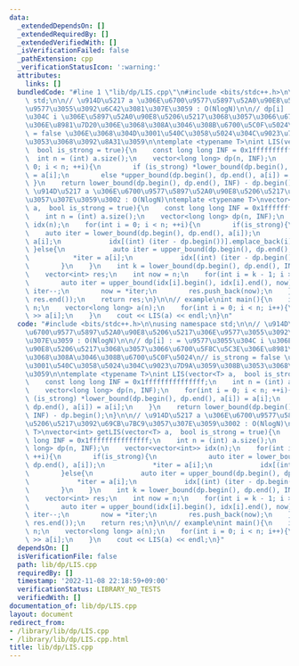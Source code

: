 ```yaml
---
data:
  _extendedDependsOn: []
  _extendedRequiredBy: []
  _extendedVerifiedWith: []
  _isVerificationFailed: false
  _pathExtension: cpp
  _verificationStatusIcon: ':warning:'
  attributes:
    links: []
  bundledCode: "#line 1 \"lib/dp/LIS.cpp\"\n#include <bits/stdc++.h>\n\nusing namespace\
    \ std;\n\n// \u914D\u5217 a \u306E\u6700\u9577\u5897\u52A0\u90E8\u5206\u5217\u306E\
    \u9577\u3055\u3092\u6C42\u3081\u307E\u3059 : O(NlogN)\n\n// dp[i] : = \u9577\u3055\
    \u304C i \u306E\u5897\u52A0\u90E8\u5206\u5217\u3068\u3057\u3066\u6700\u5F8C\u5C3E\
    \u306E\u8981\u7D20\u306E\u3068\u308A\u3046\u308B\u6700\u5C0F\u5024\n// is_strong\
    \ = false \u306E\u3068\u304D\u3001\u540C\u3058\u5024\u304C\u9023\u7D9A\u3059\u308B\
    \u3053\u3068\u3092\u8A31\u3059\n\ntemplate <typename T>\nint LIS(vector<T> a,\
    \  bool is_strong = true){\n    const long long INF = 0x1fffffffffffffff;\n  \
    \  int n = (int) a.size();\n    vector<long long> dp(n, INF);\n    for(int i =\
    \ 0; i < n; ++i){\n        if (is_strong) *lower_bound(dp.begin(), dp.end(), a[i])\
    \ = a[i];\n        else *upper_bound(dp.begin(), dp.end(), a[i]) = a[i];\n   \
    \ }\n    return lower_bound(dp.begin(), dp.end(), INF) - dp.begin();\n}\n\n//\
    \ \u914D\u5217 a \u306E\u6700\u9577\u5897\u52A0\u90E8\u5206\u5217\u3092\u69CB\u7BC9\
    \u3057\u307E\u3059\u3002 : O(NlogN)\ntemplate <typename T>\nvector<int> getLIS(vector<T>\
    \ a,  bool is_strong = true){\n    const long long INF = 0x1fffffffffffffff;\n\
    \    int n = (int) a.size();\n    vector<long long> dp(n, INF);\n    vector<vector<int>>\
    \ idx(n);\n    for(int i = 0; i < n; ++i){\n        if(is_strong){\n         \
    \    auto iter = lower_bound(dp.begin(), dp.end(), a[i]);\n            *iter =\
    \ a[i];\n            idx[(int) (iter - dp.begin())].emplace_back(i);\n       \
    \ }else{\n            auto iter = upper_bound(dp.begin(), dp.end(), a[i]);\n \
    \           *iter = a[i];\n            idx[(int) (iter - dp.begin())].emplace_back(i);\n\
    \        }\n    }\n    int k = lower_bound(dp.begin(), dp.end(), INF) - dp.begin();\n\
    \    vector<int> res;\n    int now = n;\n    for(int i = k - 1; i >= 0; --i){\n\
    \        auto iter = upper_bound(idx[i].begin(), idx[i].end(), now);\n       \
    \ iter--;\n        now = *iter;\n        res.push_back(now);\n    }\n    reverse(res.begin(),\
    \ res.end());\n    return res;\n}\n\n// example\nint main(){\n    int n; cin >>\
    \ n;\n    vector<long long> a(n);\n    for(int i = 0; i < n; i++){\n        cin\
    \ >> a[i];\n    }\n    cout << LIS(a) << endl;\n}\n"
  code: "#include <bits/stdc++.h>\n\nusing namespace std;\n\n// \u914D\u5217 a \u306E\
    \u6700\u9577\u5897\u52A0\u90E8\u5206\u5217\u306E\u9577\u3055\u3092\u6C42\u3081\
    \u307E\u3059 : O(NlogN)\n\n// dp[i] : = \u9577\u3055\u304C i \u306E\u5897\u52A0\
    \u90E8\u5206\u5217\u3068\u3057\u3066\u6700\u5F8C\u5C3E\u306E\u8981\u7D20\u306E\
    \u3068\u308A\u3046\u308B\u6700\u5C0F\u5024\n// is_strong = false \u306E\u3068\u304D\
    \u3001\u540C\u3058\u5024\u304C\u9023\u7D9A\u3059\u308B\u3053\u3068\u3092\u8A31\
    \u3059\n\ntemplate <typename T>\nint LIS(vector<T> a,  bool is_strong = true){\n\
    \    const long long INF = 0x1fffffffffffffff;\n    int n = (int) a.size();\n\
    \    vector<long long> dp(n, INF);\n    for(int i = 0; i < n; ++i){\n        if\
    \ (is_strong) *lower_bound(dp.begin(), dp.end(), a[i]) = a[i];\n        else *upper_bound(dp.begin(),\
    \ dp.end(), a[i]) = a[i];\n    }\n    return lower_bound(dp.begin(), dp.end(),\
    \ INF) - dp.begin();\n}\n\n// \u914D\u5217 a \u306E\u6700\u9577\u5897\u52A0\u90E8\
    \u5206\u5217\u3092\u69CB\u7BC9\u3057\u307E\u3059\u3002 : O(NlogN)\ntemplate <typename\
    \ T>\nvector<int> getLIS(vector<T> a,  bool is_strong = true){\n    const long\
    \ long INF = 0x1fffffffffffffff;\n    int n = (int) a.size();\n    vector<long\
    \ long> dp(n, INF);\n    vector<vector<int>> idx(n);\n    for(int i = 0; i < n;\
    \ ++i){\n        if(is_strong){\n             auto iter = lower_bound(dp.begin(),\
    \ dp.end(), a[i]);\n            *iter = a[i];\n            idx[(int) (iter - dp.begin())].emplace_back(i);\n\
    \        }else{\n            auto iter = upper_bound(dp.begin(), dp.end(), a[i]);\n\
    \            *iter = a[i];\n            idx[(int) (iter - dp.begin())].emplace_back(i);\n\
    \        }\n    }\n    int k = lower_bound(dp.begin(), dp.end(), INF) - dp.begin();\n\
    \    vector<int> res;\n    int now = n;\n    for(int i = k - 1; i >= 0; --i){\n\
    \        auto iter = upper_bound(idx[i].begin(), idx[i].end(), now);\n       \
    \ iter--;\n        now = *iter;\n        res.push_back(now);\n    }\n    reverse(res.begin(),\
    \ res.end());\n    return res;\n}\n\n// example\nint main(){\n    int n; cin >>\
    \ n;\n    vector<long long> a(n);\n    for(int i = 0; i < n; i++){\n        cin\
    \ >> a[i];\n    }\n    cout << LIS(a) << endl;\n}"
  dependsOn: []
  isVerificationFile: false
  path: lib/dp/LIS.cpp
  requiredBy: []
  timestamp: '2022-11-08 22:18:59+09:00'
  verificationStatus: LIBRARY_NO_TESTS
  verifiedWith: []
documentation_of: lib/dp/LIS.cpp
layout: document
redirect_from:
- /library/lib/dp/LIS.cpp
- /library/lib/dp/LIS.cpp.html
title: lib/dp/LIS.cpp
---
```

